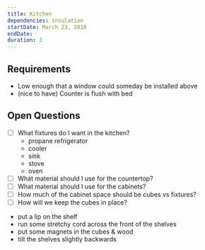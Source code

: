 ```yaml
---
title: Kitchen
dependencies: insulation
startDate: March 23, 2018
endDate:
duration: 3
---
```


## Requirements

 - Low enough that a window could someday be installed above
 - (nice to have) Counter is flush with bed

## Open Questions

 - [ ] What fixtures do I want in the kitchen?
    - propane refrigerator
    - cooler
    - sink
    - stove
    - oven
 - [ ] What material should I use for the countertop?
 - [ ] What material should I use for the cabinets?
 - [ ] How much of the cabinet space should be cubes vs fixtures?
 - [ ] How will we keep the cubes in place?
  - put a lip on the shelf
   - run some stretchy cord across the front of the shelves
   - put some magnets in the cubes & wood
   - tilt the shelves slightly backwards
